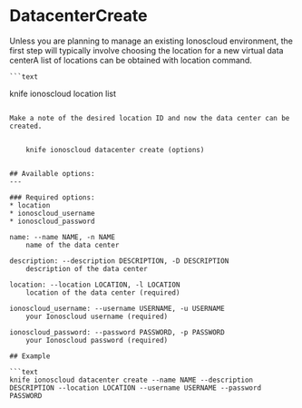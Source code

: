 # DatacenterCreate

Unless you are planning to manage an existing Ionoscloud environment, the first step will typically involve choosing the location for a new virtual data centerA list of locations can be obtained with location command.

	```text
knife ionoscloud location list
```

Make a note of the desired location ID and now the data center can be created.


    knife ionoscloud datacenter create (options)


## Available options:
---

### Required options:
* location
* ionoscloud_username
* ionoscloud_password

```
    name: --name NAME, -n NAME
        name of the data center

    description: --description DESCRIPTION, -D DESCRIPTION
        description of the data center

    location: --location LOCATION, -l LOCATION
        location of the data center (required)

    ionoscloud_username: --username USERNAME, -u USERNAME
        your Ionoscloud username (required)

    ionoscloud_password: --password PASSWORD, -p PASSWORD
        your Ionoscloud password (required)

```
## Example

```text
knife ionoscloud datacenter create --name NAME --description DESCRIPTION --location LOCATION --username USERNAME --password PASSWORD
```
